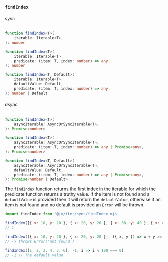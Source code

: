 ### `findIndex`

###### sync

```ts
function findIndex<T>(
    iterable: Iterable<T>,
): number

function findIndex<T>(
    iterable: Iterable<T>,
    predicate: (item: T, index: number) => any,
): number

function findIndex<T, Default>(
    iterable: Iterable<T>,
    defaultValue: Default,
    predicate: (item: T, index: number) => any,
): number | Default
```

###### async
```ts
function findIndex<T>(
    asyncIterable: AsyncOrSyncIterable<T>,
): Promise<number>

function findIndex<T>(
    asyncIterable: AsyncOrSyncIterable<T>,
    predicate: (item: T, index: number) => any | Promise<any>,
): Promise<number>

function findIndex<T, Default>(
    asyncIterable: AsyncOrSyncIterable<T>,
    defaultValue: Default,
    predicate: (item: T, index: number) => any | Promise<any>,
): Promise<number | Default>
```

The `findIndex` function returns the first index in the iterable for which the predicate function returns a truthy value.
If the item is not found and a `defaultValue` is provided then it will return the `defaultValue`, otherwise if an item is not
found and no default is provided an `Error` will be thrown.

```js
import findIndex from '@jx/iter/sync/findIndex.mjs'

findIndex([{ x: 10, y: 20 }, { x: 20, y: 20 }, { x: 30, y: 40 }, { x: 0, y: 0 }], ({ x, y }) => x + y >= 40)
// 1

findIndex([{ x: 10, y: 20 }, { x: 20, y: 20 }], ({ x, y }) => x + y >= 9000)
// -> throws Error('not found')

findIndex([1, 2, 3, 4, 5, 6], -1, i => i % 100 === 0)
// -1 // The default value

```
